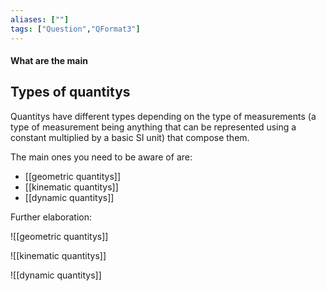 ```yaml
---
aliases: [""]
tags: ["Question","QFormat3"]
---
```


#### What are the main
## Types of quantitys
Quantitys have different types depending on the type of measurements (a type of measurement being anything that can be represented using a constant multiplied by a basic SI unit) that compose them.

The main ones you need to be aware of are:
- [[geometric quantitys]]
- [[kinematic quantitys]]
- [[dynamic quantitys]]

Further elaboration:

![[geometric quantitys]]

![[kinematic quantitys]]

![[dynamic quantitys]]